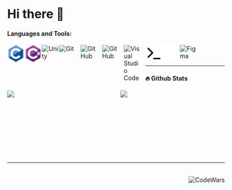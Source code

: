 # Hi there 👋

#### Languages and Tools:
<img align="left" alt="C" width="40px" src="https://raw.githubusercontent.com/devicons/devicon/master/icons/c/c-original.svg" />
<img align="left" alt="C#" width="40px" src="https://raw.githubusercontent.com/devicons/devicon/master/icons/csharp/csharp-original.svg" />
<img align="left" alt="Unity" width="40px" src="https://www.vectorlogo.zone/logos/unity3d/unity3d-icon.svg" />
<img align="left" alt="Git" width="40px" src="https://cdn.jsdelivr.net/gh/devicons/devicon/icons/git/git-original.svg" style="padding-right:10px;" />
<img align="left" alt="GitHub" width="40px" src="https://user-images.githubusercontent.com/3369400/139447912-e0f43f33-6d9f-45f8-be46-2df5bbc91289.png#gh-dark-mode-only" style="padding-right:10px;" />
<img align="left" alt="GitHub" width="40px" src="https://user-images.githubusercontent.com/3369400/139448065-39a229ba-4b06-434b-bc67-616e2ed80c8f.png#gh-light-mode-only" style="padding-right:10px;" />
<img align="left" alt="Visual Studio Code" width="40px" src="https://cdn.jsdelivr.net/gh/devicons/devicon/icons/vscode/vscode-original.svg" style="padding-right:10px;" />
<img align="left" alt="Terminal" width="40px" src="./img/terminal-light.svg#gh-light-mode-only" />
<img align="left" alt="Terminal" width="40px" src="./img/terminal-dark.svg#gh-dark-mode-only" />
<img align="left" alt="Figma" width="40px" src="https://www.vectorlogo.zone/logos/figma/figma-icon.svg" />
<br />
<br />

---
#### 🔥 Github Stats
<div align="center">
  <img width="48%" align="left" src="https://github-readme-stats.vercel.app/api?username=Cpaluszek&theme=radical&title_color=ff3068">
  <img width="48%" align="right" src="http://github-readme-streak-stats.herokuapp.com/?user=Cpaluszek&theme=radical&date_format=M%20j%5B%2C%20Y%5D&ring=ff3068&fire=ff3068&sideNums=ff3068">
</div>

<br /><br /><br /><br /><br /><br /><br /><br /><br />

---
<img alt="LeetCode" align="left" width="400px" src="https://leetcard.jacoblin.cool/NoonSense?theme=unicorn" style="padding-left: 1000px;" />
<br /><img alt="CodeWars" align="right" src="https://www.codewars.com/users/NoonSense/badges/large" />
